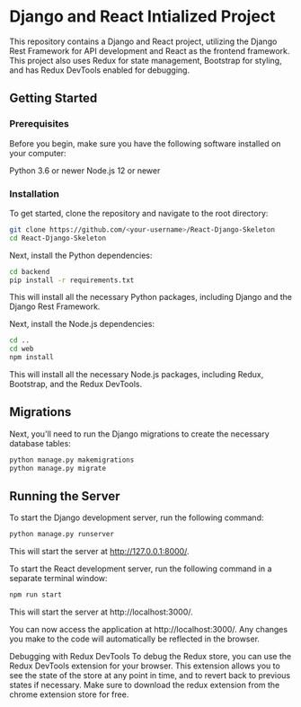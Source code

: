 # Django and React Intialized Project
This repository contains a Django and React project, utilizing the Django Rest Framework for API development and React as the frontend framework. This project also uses Redux for state management, Bootstrap for styling, and has Redux DevTools enabled for debugging.

## Getting Started
### Prerequisites
Before you begin, make sure you have the following software installed on your computer:

Python 3.6 or newer
Node.js 12 or newer
### Installation
To get started, clone the repository and navigate to the root directory:


```bash
git clone https://github.com/<your-username>/React-Django-Skeleton
cd React-Django-Skeleton
```
Next, install the Python dependencies:


```bash
cd backend
pip install -r requirements.txt
```
This will install all the necessary Python packages, including Django and the Django Rest Framework.


Next, install the Node.js dependencies:


```bash
cd ..
cd web
npm install
```
This will install all the necessary Node.js packages, including Redux, Bootstrap, and the Redux DevTools.

## Migrations
Next, you'll need to run the Django migrations to create the necessary database tables:


```bash
python manage.py makemigrations
python manage.py migrate
```
## Running the Server
To start the Django development server, run the following command:


```bash
python manage.py runserver
```
This will start the server at http://127.0.0.1:8000/.

To start the React development server, run the following command in a separate terminal window:


```bash
npm run start
```
This will start the server at http://localhost:3000/.

You can now access the application at http://localhost:3000/. Any changes you make to the code will automatically be reflected in the browser.

Debugging with Redux DevTools
To debug the Redux store, you can use the Redux DevTools extension for your browser. This extension allows you to see the state of the store at any point in time, and to revert back to previous states if necessary. Make sure to download the redux extension from the chrome extension store for free.
